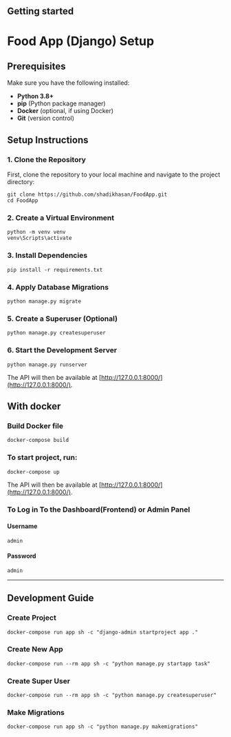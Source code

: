 ## Getting started
# Food App (Django) Setup

## Prerequisites

Make sure you have the following installed:

- **Python 3.8+**
- **pip** (Python package manager)
- **Docker** (optional, if using Docker)
- **Git** (version control)

## Setup Instructions

### 1. Clone the Repository

First, clone the repository to your local machine and navigate to the project directory:

```
git clone https://github.com/shadikhasan/FoodApp.git
cd FoodApp
```
### 2. Create a Virtual Environment
```
python -m venv venv
venv\Scripts\activate
```
### 3. Install Dependencies
```
pip install -r requirements.txt
```
### 4. Apply Database Migrations
```
python manage.py migrate
```
### 5. Create a Superuser (Optional)
```
python manage.py createsuperuser
```
### 6. Start the Development Server
```
python manage.py runserver
```
The API will then be available at [http://127.0.0.1:8000/](http://127.0.0.1:8000/).


## With docker
### Build Docker file

```
docker-compose build
```

### To start project, run:

```
docker-compose up
```

The API will then be available at [http://127.0.0.1:8000/](http://127.0.0.1:8000/).

### To Log in To the Dashboard(Frontend) or Admin Panel

#### Username

```
admin
```

#### Password

```
admin
```

---

## Development Guide

### Create Project

```
docker-compose run app sh -c "django-admin startproject app ."
```

### Create New App

```
docker-compose run --rm app sh -c "python manage.py startapp task"
```

### Create Super User

```
docker-compose run --rm app sh -c "python manage.py createsuperuser"
```

### Make Migrations

```
docker-compose run app sh -c "python manage.py makemigrations"
```
